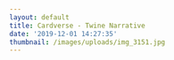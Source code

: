 ```yaml
---
layout: default
title: Cardverse - Twine Narrative
date: '2019-12-01 14:27:35'
thumbnail: /images/uploads/img_3151.jpg
---
```


